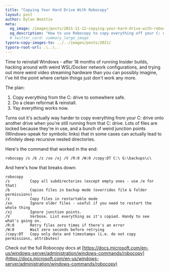 ```yaml
---
title: "Copying Your Hard Drive With Robocopy"
layout: post
author: Dylan Beattie
meta:
  og_image: /images/posts/2021-11-12-copying-your-hard-drive-with-robocopy.png
  og_description: "How to use Robocopy to copy everything off your C: drive while it's in use."
  # twitter_card: summary_large_image
typora-copy-images-to: ../../images/posts/2021/
typora-root-url: .\..\..
---
```


Time to reinstall Windows - after 18 months of running Insider builds, hacking around with weird WSL/Docker network configurations, and trying out more weird video streaming hardware than you can possibly imagine, I've hit the point where certain things just don't work any more.

The plan:

1. Copy everything from the C: drive to somewhere safe.
2. Do a clean reformat & reinstall.
3. Yay everything works now.

Turns out it's actually way harder to copy everything from your C: drive onto another drive when you're still running from that C: drive. Lots of files are locked because they're in use, and a bunch of weird junction points (Windows-speak for symbolic links) that in some cases can actually lead to infinitely deep recursive nested directories.

Here's the command that worked in the end:

`robocopy /s /b /z /xo /xj /V /R:0 /W:0 /copy:DT C:\ G:\backups\c\`

And here's how that breaks down:

```
robocopy	
/s		   Copy all subdirectories (except empty ones - use /e for that)
/b		   Copies files in backup mode (overrides file & folder permissions)
/z		   Copy files in restartable mode
/xo		   Ignore older files - useful if you need to restart the whole thing
/xj		   Ignore junction points.
/V		   Verbose. List everything as it's copied. Handy to see what's going on.
/R:0	   Retry files zero times if there's an error
/W:0	   Wait zero seconds before retrying
/copy:DT   Copy only data and timestamps (i.e. do not copy permissions, attributes)
```

Check out the full Robocopy docs at [https://docs.microsoft.com/en-us/windows-server/administration/windows-commands/robocopy](https://docs.microsoft.com/en-us/windows-server/administration/windows-commands/robocopy)





